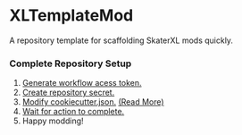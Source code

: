 # XLTemplateMod
A repository template for scaffolding SkaterXL mods quickly.

### Complete Repository Setup
1. [Generate workflow acess token.](https://github.com/MCBTay/XLTemplateMod/wiki/Generate-Workflow-Access-Token)
1. [Create repository secret.](https://github.com/MCBTay/XLTemplateMod/wiki/Create-Repository-Secret)
1. [Modify cookiecutter.json.](../../edit/main/cookiecutter.json) [(Read More)](https://github.com/MCBTay/XLTemplateMod/wiki/Modifying-cookiecutter.json)
1. [Wait for action to complete.]()
1. Happy modding!

